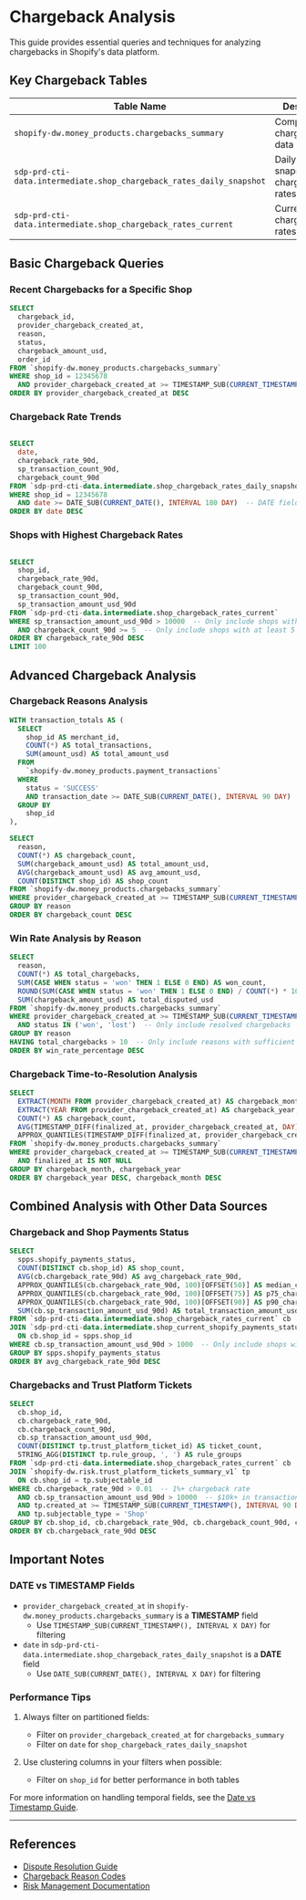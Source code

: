 # Chargeback Analysis

This guide provides essential queries and techniques for analyzing chargebacks in Shopify's data platform. 

## Key Chargeback Tables

| Table Name | Description | Temporal Field | Data Type |
|------------|-------------|----------------|-----------|
| `shopify-dw.money_products.chargebacks_summary` | Comprehensive chargebacks data | `provider_chargeback_created_at` | TIMESTAMP |
| `sdp-prd-cti-data.intermediate.shop_chargeback_rates_daily_snapshot` | Daily snapshots of chargeback rates | `date` | DATE |
| `sdp-prd-cti-data.intermediate.shop_chargeback_rates_current` | Current chargeback rates | N/A (snapshot) | N/A |

## Basic Chargeback Queries

### Recent Chargebacks for a Specific Shop

```sql
SELECT
  chargeback_id,
  provider_chargeback_created_at,
  reason,
  status,
  chargeback_amount_usd,
  order_id
FROM `shopify-dw.money_products.chargebacks_summary`
WHERE shop_id = 12345678
  AND provider_chargeback_created_at >= TIMESTAMP_SUB(CURRENT_TIMESTAMP(), INTERVAL 90 DAY)  -- TIMESTAMP field
ORDER BY provider_chargeback_created_at DESC
```

### Chargeback Rate Trends

```sql

SELECT
  date,
  chargeback_rate_90d,
  sp_transaction_count_90d,
  chargeback_count_90d
FROM `sdp-prd-cti-data.intermediate.shop_chargeback_rates_daily_snapshot`
WHERE shop_id = 12345678
  AND date >= DATE_SUB(CURRENT_DATE(), INTERVAL 180 DAY)  -- DATE field
ORDER BY date DESC
```

### Shops with Highest Chargeback Rates

```sql

SELECT
  shop_id,
  chargeback_rate_90d,
  chargeback_count_90d,
  sp_transaction_count_90d,
  sp_transaction_amount_usd_90d
FROM `sdp-prd-cti-data.intermediate.shop_chargeback_rates_current`
WHERE sp_transaction_amount_usd_90d > 10000  -- Only include shops with at least $10k in transactions
  AND chargeback_count_90d >= 5  -- Only include shops with at least 5 chargebacks
ORDER BY chargeback_rate_90d DESC
LIMIT 100
```

## Advanced Chargeback Analysis

### Chargeback Reasons Analysis

```sql
WITH transaction_totals AS (
  SELECT
    shop_id AS merchant_id,
    COUNT(*) AS total_transactions,
    SUM(amount_usd) AS total_amount_usd
  FROM
    `shopify-dw.money_products.payment_transactions`
  WHERE
    status = 'SUCCESS'
    AND transaction_date >= DATE_SUB(CURRENT_DATE(), INTERVAL 90 DAY)
  GROUP BY
    shop_id
),

SELECT
  reason,
  COUNT(*) AS chargeback_count,
  SUM(chargeback_amount_usd) AS total_amount_usd,
  AVG(chargeback_amount_usd) AS avg_amount_usd,
  COUNT(DISTINCT shop_id) AS shop_count
FROM `shopify-dw.money_products.chargebacks_summary`
WHERE provider_chargeback_created_at >= TIMESTAMP_SUB(CURRENT_TIMESTAMP(), INTERVAL 180 DAY)  -- TIMESTAMP field
GROUP BY reason
ORDER BY chargeback_count DESC
```

### Win Rate Analysis by Reason

```sql
SELECT
  reason,
  COUNT(*) AS total_chargebacks,
  SUM(CASE WHEN status = 'won' THEN 1 ELSE 0 END) AS won_count,
  ROUND(SUM(CASE WHEN status = 'won' THEN 1 ELSE 0 END) / COUNT(*) * 100, 2) AS win_rate_percentage,
  SUM(chargeback_amount_usd) AS total_disputed_usd
FROM `shopify-dw.money_products.chargebacks_summary`
WHERE provider_chargeback_created_at >= TIMESTAMP_SUB(CURRENT_TIMESTAMP(), INTERVAL 180 DAY)  -- TIMESTAMP field
  AND status IN ('won', 'lost')  -- Only include resolved chargebacks
GROUP BY reason
HAVING total_chargebacks > 10  -- Only include reasons with sufficient data
ORDER BY win_rate_percentage DESC
```

### Chargeback Time-to-Resolution Analysis

```sql
SELECT
  EXTRACT(MONTH FROM provider_chargeback_created_at) AS chargeback_month,
  EXTRACT(YEAR FROM provider_chargeback_created_at) AS chargeback_year,
  COUNT(*) AS chargeback_count,
  AVG(TIMESTAMP_DIFF(finalized_at, provider_chargeback_created_at, DAY)) AS avg_days_to_resolution,
  APPROX_QUANTILES(TIMESTAMP_DIFF(finalized_at, provider_chargeback_created_at, DAY), 100)[OFFSET(50)] AS median_days_to_resolution
FROM `shopify-dw.money_products.chargebacks_summary`
WHERE provider_chargeback_created_at >= TIMESTAMP_SUB(CURRENT_TIMESTAMP(), INTERVAL 365 DAY)  -- TIMESTAMP field
  AND finalized_at IS NOT NULL
GROUP BY chargeback_month, chargeback_year
ORDER BY chargeback_year DESC, chargeback_month DESC
```

## Combined Analysis with Other Data Sources

### Chargeback and Shop Payments Status

```sql
SELECT
  spps.shopify_payments_status,
  COUNT(DISTINCT cb.shop_id) AS shop_count,
  AVG(cb.chargeback_rate_90d) AS avg_chargeback_rate_90d,
  APPROX_QUANTILES(cb.chargeback_rate_90d, 100)[OFFSET(50)] AS median_chargeback_rate_90d,
  APPROX_QUANTILES(cb.chargeback_rate_90d, 100)[OFFSET(75)] AS p75_chargeback_rate_90d,
  APPROX_QUANTILES(cb.chargeback_rate_90d, 100)[OFFSET(90)] AS p90_chargeback_rate_90d,
  SUM(cb.sp_transaction_amount_usd_90d) AS total_transaction_amount_usd_90d
FROM `sdp-prd-cti-data.intermediate.shop_chargeback_rates_current` cb
JOIN `sdp-prd-cti-data.intermediate.shop_current_shopify_payments_status` spps
  ON cb.shop_id = spps.shop_id
WHERE cb.sp_transaction_amount_usd_90d > 1000  -- Only include shops with significant volume
GROUP BY spps.shopify_payments_status
ORDER BY avg_chargeback_rate_90d DESC
```

### Chargebacks and Trust Platform Tickets

```sql
SELECT
  cb.shop_id,
  cb.chargeback_rate_90d,
  cb.chargeback_count_90d,
  cb.sp_transaction_amount_usd_90d,
  COUNT(DISTINCT tp.trust_platform_ticket_id) AS ticket_count,
  STRING_AGG(DISTINCT tp.rule_group, ', ') AS rule_groups
FROM `sdp-prd-cti-data.intermediate.shop_chargeback_rates_current` cb
JOIN `shopify-dw.risk.trust_platform_tickets_summary_v1` tp
  ON cb.shop_id = tp.subjectable_id
WHERE cb.chargeback_rate_90d > 0.01  -- 1%+ chargeback rate
  AND cb.sp_transaction_amount_usd_90d > 10000  -- $10k+ in transactions
  AND tp.created_at >= TIMESTAMP_SUB(CURRENT_TIMESTAMP(), INTERVAL 90 DAY)  -- TIMESTAMP field
  AND tp.subjectable_type = 'Shop'
GROUP BY cb.shop_id, cb.chargeback_rate_90d, cb.chargeback_count_90d, cb.sp_transaction_amount_usd_90d
ORDER BY cb.chargeback_rate_90d DESC
```

## Important Notes

### DATE vs TIMESTAMP Fields

- `provider_chargeback_created_at` in `shopify-dw.money_products.chargebacks_summary` is a **TIMESTAMP** field
  - Use `TIMESTAMP_SUB(CURRENT_TIMESTAMP(), INTERVAL X DAY)` for filtering
- `date` in `sdp-prd-cti-data.intermediate.shop_chargeback_rates_daily_snapshot` is a **DATE** field
  - Use `DATE_SUB(CURRENT_DATE(), INTERVAL X DAY)` for filtering

### Performance Tips

1. Always filter on partitioned fields:
   - Filter on `provider_chargeback_created_at` for `chargebacks_summary`
   - Filter on `date` for `shop_chargeback_rates_daily_snapshot`

2. Use clustering columns in your filters when possible:
   - Filter on `shop_id` for better performance in both tables

For more information on handling temporal fields, see the [Date vs Timestamp Guide](../02_SQL_Guide/Date_vs_Timestamp_Guide.md).

---

## References
- [Dispute Resolution Guide](https://shopify.dev/docs)
- [Chargeback Reason Codes](https://shopify.dev/api)
- [Risk Management Documentation](https://shopify.dev/docs)